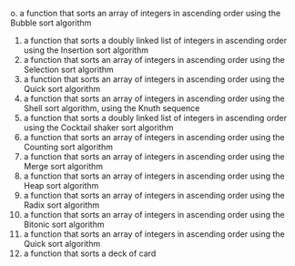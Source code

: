o. a function that sorts an array of integers in ascending order using the Bubble sort algorithm
1. a function that sorts a doubly linked list of integers in ascending order using the Insertion sort algorithm
2. a function that sorts an array of integers in ascending order using the Selection sort algorithm
3. a function that sorts an array of integers in ascending order using the Quick sort algorithm
4. a function that sorts an array of integers in ascending order using the Shell sort algorithm, using the Knuth sequence
5. a function that sorts a doubly linked list of integers in ascending order using the Cocktail shaker sort algorithm
6. a function that sorts an array of integers in ascending order using the Counting sort algorithm
7. a function that sorts an array of integers in ascending order using the Merge sort algorithm
8.  a function that sorts an array of integers in ascending order using the Heap sort algorithm
9. a function that sorts an array of integers in ascending order using the Radix sort algorithm
10. a function that sorts an array of integers in ascending order using the Bitonic sort algorithm
11. a function that sorts an array of integers in ascending order using the Quick sort algorithm
12. a function that sorts a deck of card


